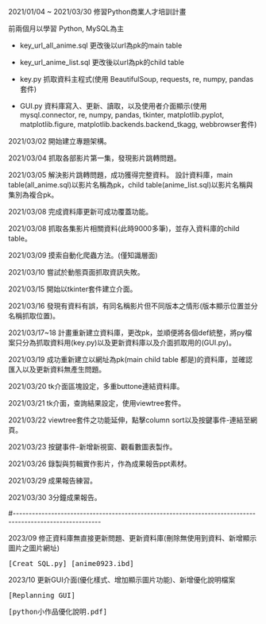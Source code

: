 2021/01/04 ~ 2021/03/30 修習Python商業人才培訓計畫

前兩個月以學習 Python, MySQL為主

* key_url_all_anime.sql  更改後以url為pk的main table

* key_url_anime_list.sql  更改後以url為pk的child table

* key.py 抓取資料主程式(使用 BeautifulSoup, requests, re, numpy, pandas套件)

* GUI.py 資料庫寫入、更新、讀取，以及使用者介面顯示(使用 mysql.connector, re, numpy, pandas, tkinter, matplotlib.pyplot, matplotlib.figure, matplotlib.backends.backend_tkagg, webbrowser套件)


2021/03/02 開始建立專題架構。

2021/03/04 抓取各部影片第一集，發現影片跳轉問題。

2021/03/05 解決影片跳轉問題，成功獲得完整資料。 
設計資料庫，main table(all_anime.sql)以影片名稱為pk，child table(anime_list.sql)以影片名稱與集別為複合pk。

2021/03/08 完成資料庫更新可成功覆蓋功能。

2021/03/08 抓取各集影片相關資料(此時9000多筆)，並存入資料庫的child table。

2021/03/09 摸索自動化爬蟲方法。(僅知識層面)

2021/03/10 嘗試於動態頁面抓取資訊失敗。

2021/03/15 開始以tkinter套件建立介面。

2021/03/16 發現有資料有誤，有同名稱影片但不同版本之情形(版本顯示位置並分名稱抓取位置)。

2021/03/17~18 計畫重新建立資料庫，更改pk，並順便將各個def統整，將py檔案只分為抓取資料用(key.py)以及更新資料庫以及介面抓取用的(GUI.py)。

2021/03/19 成功重新建立以網址為pk(main child table 都是)的資料庫，並確認匯入以及更新資料無產生問題。

2021/03/20 tk介面區塊設定，多重buttone連結資料庫。

2021/03/21 tk介面，查詢結果設定，使用viewtree套件。

2021/03/22 viewtree套件之功能延伸，點擊column sort以及按鍵事件-連結至網頁。

2021/03/23 按鍵事件-新增新視窗、觀看數圖表製作。

2021/03/26 錄製與剪輯實作影片，作為成果報告ppt素材。

2021/03/29 成果報告練習。

2021/03/30 3分鐘成果報告。

#---------------------------------------------------------------------------------------------------------

2023/09 修正資料庫無直接更新問題、更新資料庫(刪除無使用到資料、新增顯示圖片之圖片網址)
<pre>[Creat_SQL.py] [anime0923.ibd]</pre>

2023/10 更新GUI介面(優化樣式、增加顯示圖片功能)、新增優化說明檔案
<pre>[Replanning_GUI]</pre>
<pre>[python小作品優化說明.pdf]</pre>
